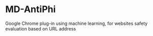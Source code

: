 # MD-AntiPhi
Google Chrome plug-in using machine learning, for websites safety evaluation based on URL address
